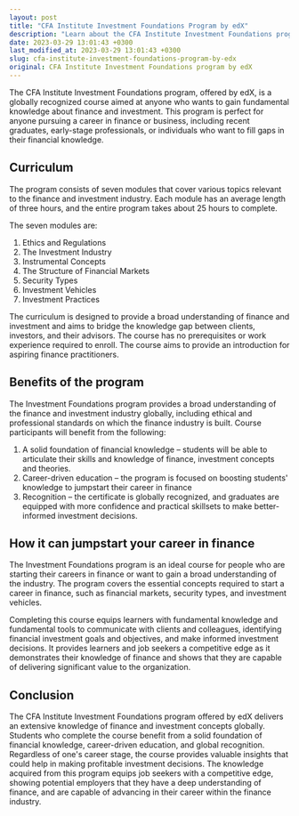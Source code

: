 ```yaml
---
layout: post
title: "CFA Institute Investment Foundations Program by edX"
description: "Learn about the CFA Institute Investment Foundations program offered by edX, including its curriculum, benefits, and how it can help jumpstart a career in finance."
date: 2023-03-29 13:01:43 +0300
last_modified_at: 2023-03-29 13:01:43 +0300
slug: cfa-institute-investment-foundations-program-by-edx
original: CFA Institute Investment Foundations program by edX
---
```


The CFA Institute Investment Foundations program, offered by edX, is a globally recognized course aimed at anyone who wants to gain fundamental knowledge about finance and investment. This program is perfect for anyone pursuing a career in finance or business, including recent graduates, early-stage professionals, or individuals who want to fill gaps in their financial knowledge.

## Curriculum

The program consists of seven modules that cover various topics relevant to the finance and investment industry. Each module has an average length of three hours, and the entire program takes about 25 hours to complete.

The seven modules are:

1. Ethics and Regulations
2. The Investment Industry
3. Instrumental Concepts
4. The Structure of Financial Markets
5. Security Types
6. Investment Vehicles
7. Investment Practices

The curriculum is designed to provide a broad understanding of finance and investment and aims to bridge the knowledge gap between clients, investors, and their advisors. The course has no prerequisites or work experience required to enroll. The course aims to provide an introduction for aspiring finance practitioners.

## Benefits of the program

The Investment Foundations program provides a broad understanding of the finance and investment industry globally, including ethical and professional standards on which the finance industry is built. Course participants will benefit from the following:

1. A solid foundation of financial knowledge – students will be able to articulate their skills and knowledge of finance, investment concepts and theories.
2. Career-driven education – the program is focused on boosting students' knowledge to jumpstart their career in finance
3. Recognition – the certificate is globally recognized, and graduates are equipped with more confidence and practical skillsets to make better-informed investment decisions.

## How it can jumpstart your career in finance

The Investment Foundations program is an ideal course for people who are starting their careers in finance or want to gain a broad understanding of the industry. The program covers the essential concepts required to start a career in finance, such as financial markets, security types, and investment vehicles. 

Completing this course equips learners with fundamental knowledge and fundamental tools to communicate with clients and colleagues, identifying financial investment goals and objectives, and make informed investment decisions. It provides learners and job seekers a competitive edge as it demonstrates their knowledge of finance and shows that they are capable of delivering significant value to the organization.

## Conclusion

The CFA Institute Investment Foundations program offered by edX delivers an extensive knowledge of finance and investment concepts globally. Students who complete the course benefit from a solid foundation of financial knowledge, career-driven education, and global recognition. Regardless of one's career stage, the course provides valuable insights that could help in making profitable investment decisions. The knowledge acquired from this program equips job seekers with a competitive edge, showing potential employers that they have a deep understanding of finance, and are capable of advancing in their career within the finance industry.